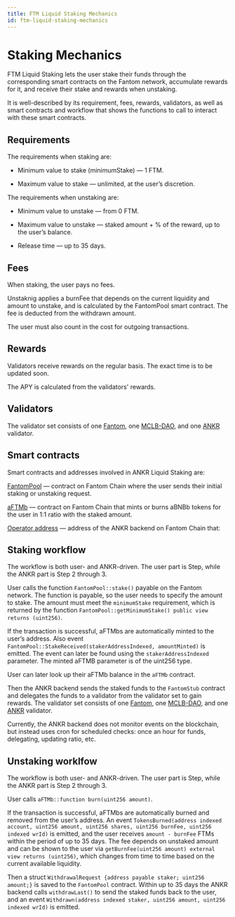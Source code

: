 ```yaml
---
title: FTM Liquid Staking Mechanics
id: ftm-liquid-staking-mechanics
---
```


# Staking Mechanics

FTM Liquid Staking lets the user stake their funds through the corresponding smart contracts on the Fantom network, accumulate rewards for it, and receive their stake and rewards when unstaking.

It is well-described by its requirement, fees, rewards, validators, as well as smart contracts and workflow that shows the functions to call to interact with these smart contracts.


## Requirements

The requirements when staking are:

* Minimum value to stake (minimumStake) — 1 FTM.

* Maximum value to stake — unlimited, at the user’s discretion. 

The requirements when unstaking are:

* Minimum value to unstake — from 0 FTM.

* Maximum value to unstake — staked amount + % of the reward, up to the user’s balance.

* Release time — up to 35 days.


## Fees
When staking, the user pays no fees.

Unstaknig applies a burnFee that depends on the current liquidity and amount to unstake, and is calculated by the FantomPool smart contract. The fee is deducted from the withdrawn amount.

The user must also count in the cost for outgoing transactions.


## Rewards
Validators receive rewards on the regular basis. The exact time is to be updated soon.

The APY is calculated from the validators' rewards.


## Validators
The validator set consists of one [Fantom](https://explorer.fantom.network/validator/0xd160d9b59508e4636eec3e0a7f734268d1ce1047), one [MCLB-DAO](https://explorer.fantom.network/validator/0x63c87103063a146d75788780f2b026a01c03046b), and one [ANKR](https://explorer.fantom.network/validator/0x146ee71e057e6b10efb93aedf631fde6cbaed5e2) validator.


## Smart contracts
Smart contracts and addresses involved in ANKR Liquid Staking are:

[FantomPool](https://ftmscan.com/address/0x84db6eE82b7Cf3b47E8F19270abdE5718B936670) — contract on Fantom Chain where the user sends their initial staking or unstaking request.

[aFTMb](https://ftmscan.com/address/0xB42bF10ab9Df82f9a47B86dd76EEE4bA848d0Fa2) — contract on Fantom Chain that mints or burns aBNBb tokens for the user in 1:1 ratio with the staked amount.

[Operator address](https://ftmscan.com/address/0x4069d8a3de3a72eca86ca5e0a4b94619085e7362) — address of the ANKR backend on Fantom Chain that:


## Staking workflow
The workflow is both user- and ANKR-driven. The user part is Step, while the ANKR part is Step 2 through 3.

User calls the function `FantomPool::stake()` payable on the Fantom network. The function is payable, so the user needs to specify the amount to stake. The amount must meet the `minimumStake` requirement, which is returned by the function `FantomPool::getMinimumStake() public view returns (uint256)`. 

If the transaction is successful, aFTMbs are automatically minted to the user’s address. Also event `FantomPool::StakeReceived(stakerAddressIndexed, amountMinted)` is emitted. The event can later be found using the `stakerAddressIndexed` parameter. The minted aFTMB parameter is of the uint256 type.

User can later look up their aFTMb balance in the `aFTMb` contract. 

Then the ANKR backend sends the staked funds to the `FantomStub` contract and delegates the funds to a validator from the validator set to gain rewards. The validator set consists of one [Fantom](https://explorer.fantom.network/validator/0xd160d9b59508e4636eec3e0a7f734268d1ce1047), one [MCLB-DAO](https://explorer.fantom.network/validator/0x63c87103063a146d75788780f2b026a01c03046b), and one [ANKR](https://explorer.fantom.network/validator/0x146ee71e057e6b10efb93aedf631fde6cbaed5e2) validator.

Currently, the ANKR backend does not monitor events on the blockchain, but instead uses cron for scheduled checks: once an hour for funds, delegating, updating ratio, etc.

## Unstaking worklfow
The workflow is both user- and ANKR-driven. The user part is Step, while the ANKR part is Step 2 through 3.

User calls `aFTMb::function burn(uint256 amount)`. 

If the transaction is successful, aFTMbs are automatically burned and removed from the user’s address. An event `TokensBurned(address indexed account, uint256 amount, uint256 shares, uint256 burnFee, uint256 indexed wrId)` is emitted, and the user receives `amount - burnFee` FTMs within the period of up to 35 days. 
The fee depends on unstaked amount and can be shown to the user via `getBurnFee(uint256 amount) external view returns (uint256)`, which changes from time to time based on the current available liquidity. 

Then a struct `WithdrawalRequest {address payable staker; uint256 amount;}`  is saved to the `FantomPool` contract.  Within up to 35 days the ANKR backend calls `withdrawLast()` to send the staked funds back to the user, and an event `Withdrawn(address indexed staker, uint256 amount, uint256 indexed wrId)` is emitted.